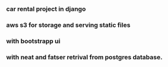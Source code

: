 ### car rental project in django
### aws s3 for storage and serving static files
### with bootstrapp ui
### with neat and fatser retrival from postgres database.

